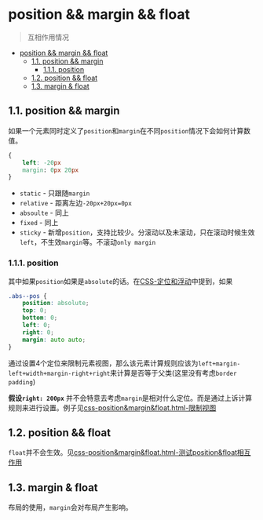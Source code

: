 # position && margin && float
> 互相作用情况

<!-- TOC -->

- [position && margin && float](#position--margin--float)
  - [1.1. position && margin](#11-position--margin)
    - [1.1.1. position](#111-position)
  - [1.2. position && float](#12-position--float)
  - [1.3. margin & float](#13-margin--float)

<!-- /TOC -->

## 1.1. position && margin

如果一个元素同时定义了`position`和`margin`在不同`position`情况下会如何计算数值。

```CSS
{
    left: -20px
    margin: 0px 20px
}
```

* `static` - 只跟随`margin`
* `relative` - 距离左边`-20px+20px=0px`
* `absoulte` - 同上
* `fixed` - 同上
* `sticky` - 新增`position`，支持比较少。分滚动以及未滚动，只在滚动时候生效`left`，不生效`margin`等。不滚动`only margin`

### 1.1.1. position

其中如果`position`如果是`absolute`的话。在[CSS-定位和浮动](https://github.com/JiangWeixian/JS-Books/tree/master/CSS%E6%9D%83%E5%A8%81%E6%8C%87%E5%8D%97/CSS%E6%B5%AE%E5%8A%A8)中提到，如果

```CSS
.abs--pos {
    position: absolute;
    top: 0;
    bottom: 0;
    left: 0;
    right: 0;
    margin: auto auto;
}
```

通过设置4个定位来限制元素视图，那么该元素计算规则应该为`left+margin-left+width+margin-right+right`来计算是否等于父类(这里没有考虑`border padding`)

**假设`right: 200px`** 并不会特意去考虑`margin`是相对什么定位。而是通过上诉计算规则来进行设置。例子见[css-position&margin&float.html-限制视图](https://github.com/JiangWeixian/JS-Tips/blob/master/CSS/HTML/css-position%26margin%26float.html)

## 1.2. position && float

`float`并不会生效。见[css-position&margin&float.html-测试position&float相互作用](https://github.com/JiangWeixian/JS-Tips/blob/master/CSS/HTML/css-position%26margin%26float.html)

## 1.3. margin & float

布局的使用，`margin`会对布局产生影响。